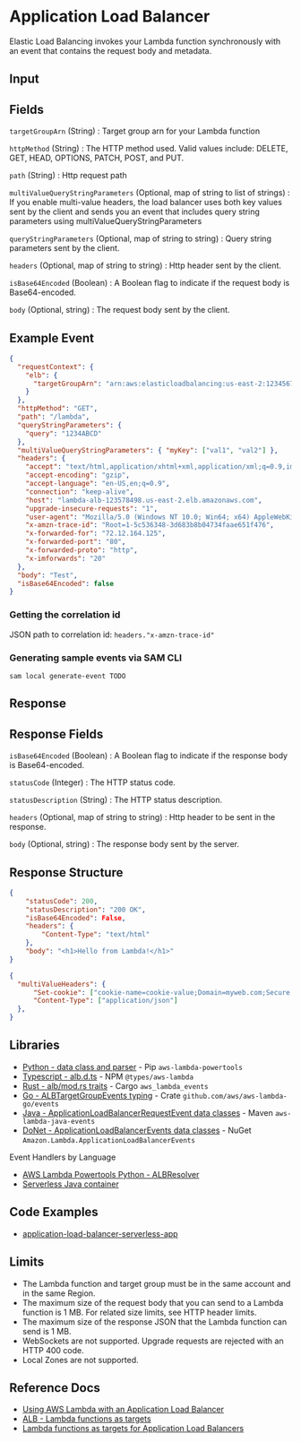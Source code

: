 # Application Load Balancer

Elastic Load Balancing invokes your Lambda function synchronously with an event that contains the request body and metadata.

## Input

## Fields

`targetGroupArn` (String)
: Target group arn for your Lambda function

`httpMethod` (String)
: The HTTP method used. Valid values include: DELETE, GET, HEAD, OPTIONS, PATCH, POST, and PUT.

`path` (String)
: Http request path

`multiValueQueryStringParameters` (Optional, map of string to list of strings)
: If you enable multi-value headers, the load balancer uses both key values sent by the client and sends you an event that includes query string parameters using multiValueQueryStringParameters

`queryStringParameters` (Optional, map of string to string)
: Query string parameters sent by the client.

`headers` (Optional, map of string to string)
: Http header sent by the client.

`isBase64Encoded` (Boolean)
: A Boolean flag to indicate if the request body is Base64-encoded.

`body` (Optional, string)
: The request body sent by the client.

## Example Event

```json title="Application Load Balance GET request"
{
  "requestContext": {
    "elb": {
      "targetGroupArn": "arn:aws:elasticloadbalancing:us-east-2:123456789012:targetgroup/lambda-279XGJDqGZ5rsrHC2Fjr/49e9d65c45c6791a"
    }
  },
  "httpMethod": "GET",
  "path": "/lambda",
  "queryStringParameters": {
    "query": "1234ABCD"
  },
  "multiValueQueryStringParameters": { "myKey": ["val1", "val2"] },
  "headers": {
    "accept": "text/html,application/xhtml+xml,application/xml;q=0.9,image/webp,image/apng,*/*;q=0.8",
    "accept-encoding": "gzip",
    "accept-language": "en-US,en;q=0.9",
    "connection": "keep-alive",
    "host": "lambda-alb-123578498.us-east-2.elb.amazonaws.com",
    "upgrade-insecure-requests": "1",
    "user-agent": "Mozilla/5.0 (Windows NT 10.0; Win64; x64) AppleWebKit/537.36 (KHTML, like Gecko) Chrome/71.0.3578.98 Safari/537.36",
    "x-amzn-trace-id": "Root=1-5c536348-3d683b8b04734faae651f476",
    "x-forwarded-for": "72.12.164.125",
    "x-forwarded-port": "80",
    "x-forwarded-proto": "http",
    "x-imforwards": "20"
  },
  "body": "Test",
  "isBase64Encoded": false
}
```

### Getting the correlation id

JSON path to correlation id: `headers."x-amzn-trace-id"`

### Generating sample events via SAM CLI

```shell
sam local generate-event TODO
```

## Response

## Response Fields

`isBase64Encoded` (Boolean)
: A Boolean flag to indicate if the response body is Base64-encoded.

`statusCode` (Integer)
: The HTTP status code.

`statusDescription` (String)
: The HTTP status description.

`headers` (Optional, map of string to string)
: Http header to be sent in the response.

`body` (Optional, string)
: The response body sent by the server.

## Response Structure

```json title="Example 200 html response"
{
    "statusCode": 200,
    "statusDescription": "200 OK",
    "isBase64Encoded": False,
    "headers": {
        "Content-Type": "text/html"
    },
    "body": "<h1>Hello from Lambda!</h1>"
}
```

```json title="If you enable multi-value headers, you must specify multiple cookies as follows"
{
  "multiValueHeaders": {
      "Set-cookie": ["cookie-name=cookie-value;Domain=myweb.com;Secure;HttpOnly","cookie-name=cookie-value;Expires=May 8, 2019"],
      "Content-Type": ["application/json"]
  },
}
```

## Libraries

- [Python - data class and parser](https://awslabs.github.io/aws-lambda-powertools-python/latest/utilities/data_classes/#application-load-balancer) - Pip `aws-lambda-powertools`
- [Typescript - alb.d.ts](https://github.com/DefinitelyTyped/DefinitelyTyped/blob/master/types/aws-lambda/trigger/alb.d.ts) - NPM `@types/aws-lambda`
- [Rust - alb/mod.rs traits](https://github.com/LegNeato/aws-lambda-events/blob/master/aws_lambda_events/src/alb/mod.rs) - Cargo `aws_lambda_events`
- [Go - ALBTargetGroupEvents typing](https://github.com/aws/aws-lambda-go/blob/main/events/README_ALBTargetGroupEvents.md) - Crate `github.com/aws/aws-lambda-go/events`
- [Java - ApplicationLoadBalancerRequestEvent data classes](https://github.com/aws/aws-lambda-java-libs/blob/master/aws-lambda-java-events/src/main/java/com/amazonaws/services/lambda/runtime/events/ApplicationLoadBalancerRequestEvent.javaa) - Maven `aws-lambda-java-events`
- [DoNet - ApplicationLoadBalancerEvents data classes](https://github.com/aws/aws-lambda-dotnet/tree/master/Libraries/src/Amazon.Lambda.ApplicationLoadBalancerEvents) - NuGet `Amazon.Lambda.ApplicationLoadBalancerEvents`

Event Handlers by Language

- [AWS Lambda Powertools Python - ALBResolver](https://awslabs.github.io/aws-lambda-powertools-python/latest/core/event_handler/api_gateway/)
- [Serverless Java container](https://github.com/awslabs/aws-serverless-java-container)

## Code Examples

- [application-load-balancer-serverless-app](https://github.com/aws/elastic-load-balancing-tools/tree/master/application-load-balancer-serverless-app)

## Limits

- The Lambda function and target group must be in the same account and in the same Region.
- The maximum size of the request body that you can send to a Lambda function is 1 MB. For related size limits, see HTTP header limits.
- The maximum size of the response JSON that the Lambda function can send is 1 MB.
- WebSockets are not supported. Upgrade requests are rejected with an HTTP 400 code.
- Local Zones are not supported.

## Reference Docs

- [Using AWS Lambda with an Application Load Balancer](https://docs.aws.amazon.com/lambda/latest/dg/services-alb.html)
- [ALB - Lambda functions as targets](https://docs.aws.amazon.com/elasticloadbalancing/latest/application/lambda-functions.html)
- [Lambda functions as targets for Application Load Balancers](https://aws.amazon.com/blogs/networking-and-content-delivery/lambda-functions-as-targets-for-application-load-balancers/)
